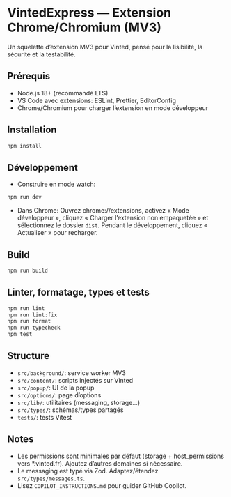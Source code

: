 # VintedExpress — Extension Chrome/Chromium (MV3)

Un squelette d’extension MV3 pour Vinted, pensé pour la lisibilité, la sécurité et la testabilité.

## Prérequis

- Node.js 18+ (recommandé LTS)
- VS Code avec extensions: ESLint, Prettier, EditorConfig
- Chrome/Chromium pour charger l’extension en mode développeur

## Installation

```bash
npm install
```

## Développement

- Construire en mode watch:

```bash
npm run dev
```

- Dans Chrome: Ouvrez chrome://extensions, activez « Mode développeur », cliquez « Charger l’extension non empaquetée » et sélectionnez le dossier `dist`. Pendant le développement, cliquez « Actualiser » pour recharger.

## Build

```bash
npm run build
```

## Linter, formatage, types et tests

```bash
npm run lint
npm run lint:fix
npm run format
npm run typecheck
npm test
```

## Structure

- `src/background/`: service worker MV3
- `src/content/`: scripts injectés sur Vinted
- `src/popup/`: UI de la popup
- `src/options/`: page d’options
- `src/lib/`: utilitaires (messaging, storage…)
- `src/types/`: schémas/types partagés
- `tests/`: tests Vitest

## Notes

- Les permissions sont minimales par défaut (storage + host_permissions vers \*.vinted.fr). Ajoutez d’autres domaines si nécessaire.
- Le messaging est typé via Zod. Adaptez/étendez `src/types/messages.ts`.
- Lisez `COPILOT_INSTRUCTIONS.md` pour guider GitHub Copilot.

